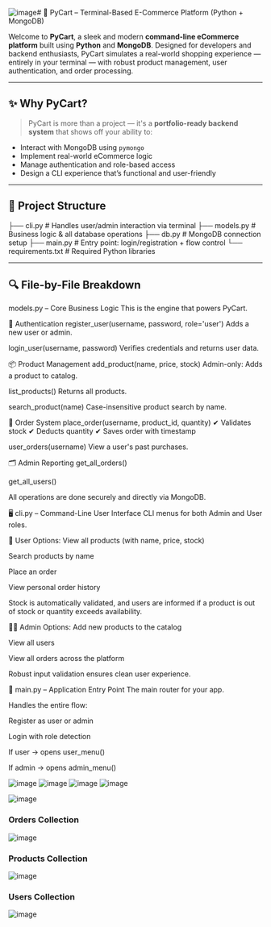 ![image](https://github.com/user-attachments/assets/a4d94f2a-77a3-4f80-baf2-20c2b9f5a5a3)# 🛒 PyCart – Terminal-Based E-Commerce Platform (Python + MongoDB)

Welcome to **PyCart**, a sleek and modern **command-line eCommerce platform** built using **Python** and **MongoDB**. Designed for developers and backend enthusiasts, PyCart simulates a real-world shopping experience — entirely in your terminal — with robust product management, user authentication, and order processing.

---

## ✨ Why PyCart?

> PyCart is more than a project — it's a **portfolio-ready backend system** that shows off your ability to:
- Interact with MongoDB using `pymongo`
- Implement real-world eCommerce logic
- Manage authentication and role-based access
- Design a CLI experience that’s functional and user-friendly

---

## 📁 Project Structure

├── cli.py # Handles user/admin interaction via terminal
├── models.py # Business logic & all database operations
├── db.py # MongoDB connection setup
├── main.py # Entry point: login/registration + flow control
└── requirements.txt # Required Python libraries


---

## 🔍 File-by-File Breakdown

models.py – Core Business Logic
This is the engine that powers PyCart.

👤 Authentication
register_user(username, password, role='user')
Adds a new user or admin.

login_user(username, password)
Verifies credentials and returns user data.

📦 Product Management
add_product(name, price, stock)
Admin-only: Adds a product to catalog.

list_products()
Returns all products.

search_product(name)
Case-insensitive product search by name.

🛒 Order System
place_order(username, product_id, quantity)
✔ Validates stock
✔ Deducts quantity
✔ Saves order with timestamp

user_orders(username)
View a user's past purchases.

🗂 Admin Reporting
get_all_orders()

get_all_users()

All operations are done securely and directly via MongoDB.

🖥️ cli.py – Command-Line User Interface
CLI menus for both Admin and User roles.

👤 User Options:
View all products (with name, price, stock)

Search products by name

Place an order

View personal order history

Stock is automatically validated, and users are informed if a product is out of stock or quantity exceeds availability.

👨‍💼 Admin Options:
Add new products to the catalog

View all users

View all orders across the platform

Robust input validation ensures clean user experience.


🚀 main.py – Application Entry Point
The main router for your app.

Handles the entire flow:

Register as user or admin

Login with role detection

If user → opens user_menu()

If admin → opens admin_menu()

![image](https://github.com/user-attachments/assets/b2bb89f8-0105-4523-84e9-7399120acbe8)
![image](https://github.com/user-attachments/assets/222ce3b6-6f4e-4f2c-a882-097f3f26cc66)
![image](https://github.com/user-attachments/assets/39260934-38cc-4197-be15-94cc410ead2a)
![image](https://github.com/user-attachments/assets/efc016b3-f5be-4a11-814f-199570422894)



![image](https://github.com/user-attachments/assets/ea93d421-acac-4ff3-a2ec-0b866bc32ddb)


### Orders Collection
![image](https://github.com/user-attachments/assets/ee77ef4a-97a3-498b-bad2-fd7b5301455a)


### Products Collection
![image](https://github.com/user-attachments/assets/c3f14f40-5dc7-4de3-8944-0b431e6cac18)

### Users Collection
![image](https://github.com/user-attachments/assets/fe59d0a3-6103-4313-beb6-54361e4f41f2)




